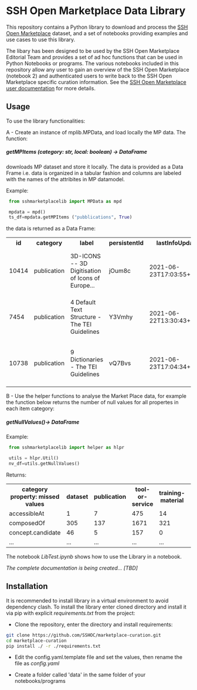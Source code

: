 # SSH Open Marketplace Data Library

This repository contains a Python library to download and process the [SSH Open Marketplace](https://marketplace.sshopencloud.eu/) dataset, and a set of notebooks providing examples and use cases to use this library. 

The libary has been designed to be used by the SSH Open Marketplace Editorial Team and provides a set of ad hoc functions that can be used in Python Notebooks or programs. The various notebooks included in this repository allow any user to gain an overview of the SSH Open Marketplace (notebook 2) and authenticated users to write back to the SSH Open Marketplace specific curation information. See the [SSH Open Marketplace user documentation](https://marketplace.sshopencloud.eu/contribute/moderator-guidelines) for more details.
 
## Usage

To use the library functionalities: 

A - Create an instance of mplib.MPData, and load locally the MP data. The function:

##### getMPItems (category: str, local: boolean) -> DataFrame

downloads MP dataset and store it locally. The data is provided as a Data Frame i.e. data is organized in a tabular fashion and columns are labeled with the names of the attribites in MP datamodel.


 Example:
```Python 
 from sshmarketplacelib import MPData as mpd

 mpdata = mpd()
 ts_df=mpdata.getMPItems ("pubblications", True)
```

the data is returned as a Data Frame:

<table>
<tr>
	<th>id</th><th>	category</th><th>	label</th><th>	persistentId</th><th>	lastInfoUpdate</th><th>	status</th><th>	description</th><th>	contributors</th><th>	properties</th><th>	externalIds</th>
    </tr><tr>
<td>10414</td><td>	publication</td><td>	3D-ICONS -- 3D Digitisation of Icons of Europe...</td><td>	jOum8c</td><td>	2021-06-23T17:03:55+0000</td><td>	approved</td><td>	3D-ICONS was a pilot project funded under the ...	</td><td>[]</td><td>	[{'id': 41261, 'type': {'code': 'language', 'l...	</td><td>[]</td>
 </tr><tr>
<td>7454</td><td>	publication</td><td>	4 Default Text Structure - The TEI Guidelines</td><td>	Y3Vmhy</td><td>	2021-06-22T13:30:43+0000</td><td>	approved</td><td>	No description provided.</td><td>	[]</td><td>	[{'id': 41094, 'type': {'code': 'language', 'l...	</td><td>[]</td>
 </tr><tr>
<td>10738</td><td>	publication</td><td>	9 Dictionaries - The TEI Guidelines</td><td>	vQ7Bvs</td><td>	2021-06-23T17:04:34+0000</td><td>	approved</td><td>	No description provided.</td><td>	[]</td><td>	[{'id': 41163, 'type': {'code': 'language', 'l...	</td><td>[]</td><td>
 </tr>
</table>


B - Use the helper functions to analyse the Market Place data, for example the function below returns the number of null values for all propertes in each item category:

##### getNullValues()-> DataFrame


Example:

```Python 
 from sshmarketplacelib import helper as hlpr

 utils = hlpr.Util()
 nv_df=utils.getNullValues()
```


Returns:

<TABLE>
    <tr>
    <th>category <br>property: missed values</th><th>dataset</th><th>publication</th><th>tool-or-service</th><th>	training-material</th><th>	workflow</th>
        </tr><tr>
<td>accessibleAt</td><td>	1</td><td>	7</td><td>	475</td><td>	14</td><td>	1</td>
    </tr><tr>
<td>composedOf</td><td>	305</td><td>	137</td><td>	1671</td><td>	321</td><td>	0</td>
    </tr><tr>
<td>concept.candidate</td><td>	46</td><td>	5</td><td>	157</td><td>	0</td><td>	0</td>
    </tr>
    <tr>
<td>...</td><td>...</td><td>...</td><td>...</td><td>...</td><td>...</td>
    </tr>

</TABLE> 
  
The notebook *LibTest.ipynb* shows how to use the Library in a notebook. 

*The complete documentation is being created... [TBD]*

## Installation
It is recommended to install library in a virtual environment to avoid dependency clash. 
To install the library enter cloned directory and install it via pip with explicit *requirements.txt* from the project:

- Clone the repository, enter the directory and install requirements:
```bash
git clone https://github.com/SSHOC/marketplace-curation.git
cd marketplace-curation
pip install ./ -r ./requirements.txt
```

- Edit the config.yaml.template file and set the values, then rename the file as *config.yaml*

- Create a folder called 'data' in the same folder of your notebooks/programs


